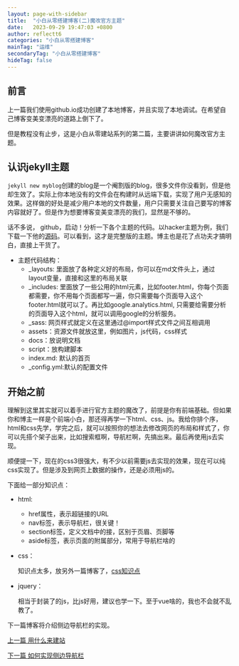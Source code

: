 ```yaml
---
layout: page-with-sidebar
title:  "小白从零搭建博客(二)魔改官方主题"
date:   2023-09-29 19:47:03 +0800
author: reflectt6
categories: "小白从零搭建博客"
mainTag: "运维"
secondaryTag: "小白从零搭建博客"
hideTag: false
---
```


## 前言

上一篇我们使用github.io成功创建了本地博客，并且实现了本地调试。在希望自己博客变美变漂亮的道路上倒下了。

但是教程没有止步，这是小白从零建站系列的第二篇，主要讲讲如何魔改官方主题。

## 认识jekyll主题

`jekyll new myblog`创建的blog是一个阉割版的blog，很多文件你没看到，但是他却生效了。实际上你本地没有的文件会在构建时从远端下载，实现了用户无感知的效果。这样做的好处是减少用户本地的文件数量，用户只需要关注自己要写的博客内容就好了。但是作为想要博客变美变漂亮的我们，显然是不够的。

话不多说， github，启动！分析一下各个主题的代码。以hacker主题为例，我们下载一下他的[源码](https://github.com/pages-themes/hacker)。可以看到，这才是完整版的主题。博主也是花了点功夫才搞明白，直接上干货了。

- 主题代码结构：
  - _layouts: 里面放了各种定义好的布局，你可以在md文件头上，通过layout变量，直接和这里的布局关联
  - _includes: 里面放了一些公用的html元素，比如footer.html，你每个页面都需要，你不用每个页面都写一遍，你只需要每个页面导入这个footer.html就可以了。再比如google.analytics.html, 只需要给需要分析的页面导入这个html，就可以调用google的分析服务。
  - _sass: 网页样式就定义在这里通过@import样式文件之间互相调用
  - assets：资源文件就放这里，例如图片，js代码，css样式
  - docs：放说明文档
  - script：放构建脚本
  - index.md: 默认的首页
  -  _config.yml:默认的配置文件

## 开始之前

理解到这里其实就可以着手进行官方主题的魔改了，前提是你有前端基础。但如果你和博主一样是个前端小白，那还得再学一下html、css、js。我给你排个序，html和css先学，学完之后，就可以按照你的想法去修改网页的布局和样式了，你可以先搭个架子出来，比如搜索框啊，导航栏啊，先搞出来。最后再使用js去实现。

顺便提一下，现在的css3很强大，有不少以前需要js去实现的效果，现在可以纯css实现了。但是涉及到网页上数据的操作，还是必须用js的。

下面给一部分知识点：

- html:

  - href属性，表示超链接的URL
  - nav标签，表示导航栏，很关键！
  - section标签，定义文档中的接，区别于页眉、页脚等
  - aside标签，表示页面的附属部分，常用于导航栏啥的

- css：

  知识点太多，放另外一篇博客了，[css知识点](/前端/2023/09/20/CSS基础.html)

- jquery：

  相当于封装了的js，比js好用，建议也学一下。至于vue啥的，我也不会就不乱教了。

下一篇博客将介绍侧边导航栏的实现。

[上一篇 用什么来建站](/运维/2023/09/06/小白从零搭建博客(一)用什么建站.html)

[下一篇 如何实现侧边导航栏](/运维/2023/09/30/小白从零搭建博客(三)实现侧边导航栏.html)















